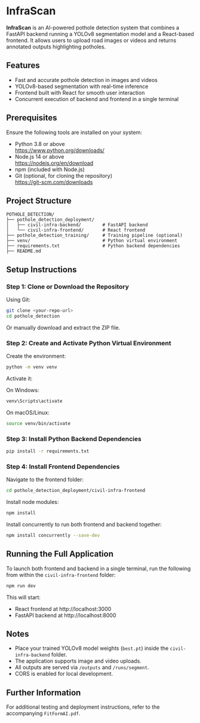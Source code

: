 # InfraScan

**InfraScan** is an AI-powered pothole detection system that combines a FastAPI backend running a YOLOv8 segmentation model and a React-based frontend. It allows users to upload road images or videos and returns annotated outputs highlighting potholes.

## Features

- Fast and accurate pothole detection in images and videos  
- YOLOv8-based segmentation with real-time inference  
- Frontend built with React for smooth user interaction  
- Concurrent execution of backend and frontend in a single terminal  

## Prerequisites

Ensure the following tools are installed on your system:

- Python 3.8 or above  
  https://www.python.org/downloads/  
- Node.js 14 or above  
  https://nodejs.org/en/download  
- npm (included with Node.js)  
- Git (optional, for cloning the repository)  
  https://git-scm.com/downloads  

## Project Structure

```
POTHOLE_DETECTION/
├── pothole_detection_deployment/
│   ├── civil-infra-backend/        # FastAPI backend
│   └── civil-infra-frontend/       # React frontend
├── pothole_detection_training/     # Training pipeline (optional)
├── venv/                           # Python virtual environment
├── requirements.txt                # Python backend dependencies
├── README.md
```

## Setup Instructions

### Step 1: Clone or Download the Repository

Using Git:
```bash
git clone <your-repo-url>
cd pothole_detection
```

Or manually download and extract the ZIP file.

### Step 2: Create and Activate Python Virtual Environment

Create the environment:
```bash
python -m venv venv
```

Activate it:

On Windows:
```bash
venv\Scripts\activate
```

On macOS/Linux:
```bash
source venv/bin/activate
```

### Step 3: Install Python Backend Dependencies

```bash
pip install -r requirements.txt
```

### Step 4: Install Frontend Dependencies

Navigate to the frontend folder:
```bash
cd pothole_detection_deployment/civil-infra-frontend
```

Install node modules:
```bash
npm install
```

Install concurrently to run both frontend and backend together:
```bash
npm install concurrently --save-dev
```

## Running the Full Application

To launch both frontend and backend in a single terminal, run the following from within the `civil-infra-frontend` folder:

```bash
npm run dev
```

This will start:

- React frontend at http://localhost:3000  
- FastAPI backend at http://localhost:8000  

## Notes

- Place your trained YOLOv8 model weights (`best.pt`) inside the `civil-infra-backend` folder.  
- The application supports image and video uploads.  
- All outputs are served via `/outputs` and `/runs/segment`.  
- CORS is enabled for local development.  

## Further Information

For additional testing and deployment instructions, refer to the accompanying `FitFormAI.pdf`.